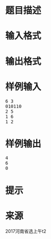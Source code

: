 

# 题目描述



# 输入格式



# 输出格式



# 样例输入


<pre>6 3
010110
2 5
1 6
1 2
</pre>

# 样例输出


<pre>4
6
0</pre>

# 提示



# 来源


<p>
2017河南省选上午t2
</p>
